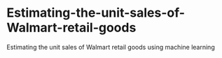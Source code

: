 # Estimating-the-unit-sales-of-Walmart-retail-goods
Estimating the unit sales of Walmart retail goods using machine learning
